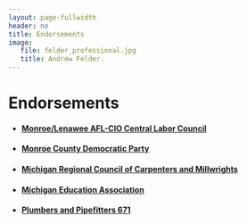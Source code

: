 ```yaml
---
layout: page-fullwidth
header: no
title: Endorsements
image:
   file: felder_professional.jpg
   title: Andrew Felder.
---
```


# Endorsements

<ul>
  <li><h4><a href="https://unionhall.aflcio.org/monroelenawee-county-afl-cio-council">Monroe/Lenawee AFL-CIO Central Labor Council</a></h4></li>
  <li><h4><a href="https://www.monroe-dems.com/">Monroe County Democratic Party</a></h4></li>
  <li><h4><a href="https://www.facebook.com/MRCCUnion/">Michigan Regional Council of Carpenters and Millwrights</a></h4></li>
  <li><h4><a href="https://mea.org/">Michigan Education Association</a></h4></li>
  <li><h4><a href="https://www.unitedassociationlocal671.com/">Plumbers and Pipefitters 671</a></h4></li>
</ul>

